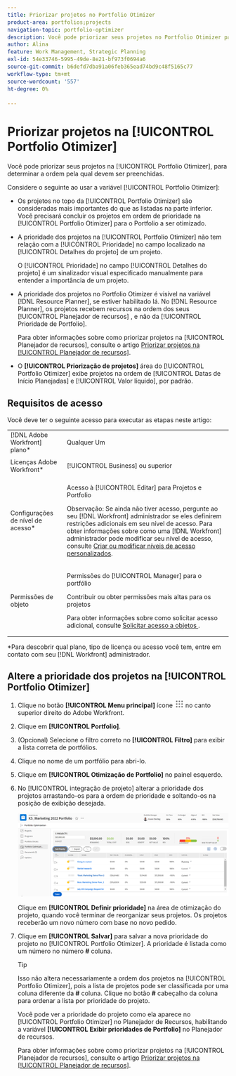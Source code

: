 ```yaml
---
title: Priorizar projetos no Portfolio Otimizer
product-area: portfolios;projects
navigation-topic: portfolio-optimizer
description: Você pode priorizar seus projetos no Portfolio Otimizer para estabelecer a ordem em que eles devem ser concluídos.
author: Alina
feature: Work Management, Strategic Planning
exl-id: 54e33746-5995-49de-8e21-bf973f0694a6
source-git-commit: b6defd7dba91a06feb365ead74bd9c48f5165c77
workflow-type: tm+mt
source-wordcount: '557'
ht-degree: 0%

---
```


# Priorizar projetos na [!UICONTROL Portfolio Otimizer]

Você pode priorizar seus projetos na [!UICONTROL Portfolio Otimizer], para determinar a ordem pela qual devem ser preenchidas.

Considere o seguinte ao usar a variável [!UICONTROL Portfolio Otimizer]:

* Os projetos no topo da [!UICONTROL Portfolio Otimizer] são consideradas mais importantes do que as listadas na parte inferior. Você precisará concluir os projetos em ordem de prioridade na [!UICONTROL Portfolio Otimizer] para o Portfolio a ser otimizado.
* A prioridade dos projetos na [!UICONTROL Portfolio Otimizer] não tem relação com a [!UICONTROL Prioridade] no campo localizado na [!UICONTROL Detalhes do projeto] de um projeto.

   O [!UICONTROL Prioridade] no campo [!UICONTROL Detalhes do projeto] é um sinalizador visual especificado manualmente para entender a importância de um projeto.

* A prioridade dos projetos no Portfolio Otimizer é visível na variável [!DNL Resource Planner], se estiver habilitado lá. No [!DNL Resource Planner], os projetos recebem recursos na ordem dos seus [!UICONTROL Planejador de recursos] , e não da [!UICONTROL Prioridade de Portfolio].

   Para obter informações sobre como priorizar projetos na [!UICONTROL Planejador de recursos], consulte o artigo [Priorizar projetos na [!UICONTROL Planejador de recursos]](../../../resource-mgmt/resource-planning/prioritize-projects-resource-planner.md).

* O **[!UICONTROL Priorização de projetos]** área do [!UICONTROL Portfolio Otimizer] exibe projetos na ordem de [!UICONTROL Datas de Início Planejadas] e [!UICONTROL Valor líquido], por padrão.

## Requisitos de acesso

Você deve ter o seguinte acesso para executar as etapas neste artigo:

<table style="table-layout:auto"> 
 <col> 
 <col> 
 <tbody> 
  <tr> 
   <td role="rowheader">[!DNL Adobe Workfront] plano*</td> 
   <td> <p>Qualquer Um </p> </td> 
  </tr> 
  <tr> 
   <td role="rowheader">Licenças Adobe Workfront*</td> 
   <td> <p>[!UICONTROL Business] ou superior</p> </td> 
  </tr> 
  <tr> 
   <td role="rowheader">Configurações de nível de acesso*</td> 
   <td> <p>Acesso à [!UICONTROL Editar] para Projetos e Portfolio</p> <p>Observação: Se ainda não tiver acesso, pergunte ao seu [!DNL Workfront] administrador se eles definirem restrições adicionais em seu nível de acesso. Para obter informações sobre como uma [!DNL Workfront] administrador pode modificar seu nível de acesso, consulte <a href="../../../administration-and-setup/add-users/configure-and-grant-access/create-modify-access-levels.md" class="MCXref xref">Criar ou modificar níveis de acesso personalizados</a>.</p> </td> 
  </tr> 
  <tr> 
   <td role="rowheader">Permissões de objeto</td> 
   <td> <p>Permissões do [!UICONTROL Manager] para o portfólio</p> <p>Contribuir ou obter permissões mais altas para os projetos</p> <p>Para obter informações sobre como solicitar acesso adicional, consulte <a href="../../../workfront-basics/grant-and-request-access-to-objects/request-access.md" class="MCXref xref">Solicitar acesso a objetos </a>.</p> </td> 
  </tr> 
 </tbody> 
</table>

&#42;Para descobrir qual plano, tipo de licença ou acesso você tem, entre em contato com seu [!DNL Workfront] administrador.

## Altere a prioridade dos projetos na [!UICONTROL Portfolio Otimizer]

1. Clique no botão **[!UICONTROL Menu principal]** ícone ![](assets/main-menu-icon.png) no canto superior direito do Adobe Workfront.

1. Clique em **[!UICONTROL Portfolio]**.
1. (Opcional) Selecione o filtro correto no **[!UICONTROL Filtro]** para exibir a lista correta de portfólios.
1. Clique no nome de um portfólio para abri-lo.
1. Clique em **[!UICONTROL Otimização de Portfolio]** no painel esquerdo.
1. No [!UICONTROL integração de projeto] alterar a prioridade dos projetos arrastando-os para a ordem de prioridade e soltando-os na posição de exibição desejada.

   ![](assets/portfolio-optimizer-with-projects-nwe-350x89.png)

   Clique em **[!UICONTROL Definir prioridade]** na área de otimização do projeto, quando você terminar de reorganizar seus projetos. Os projetos receberão um novo número com base no novo pedido.

1. Clique em **[!UICONTROL Salvar]** para salvar a nova prioridade do projeto no [!UICONTROL Portfolio Otimizer]. A prioridade é listada como um número no número **#** coluna.

   >[!TIP]
   >
   >Isso não altera necessariamente a ordem dos projetos na [!UICONTROL Portfolio Otimizer], pois a lista de projetos pode ser classificada por uma coluna diferente da **#** coluna. Clique no botão **#** cabeçalho da coluna para ordenar a lista por prioridade do projeto.

   Você pode ver a prioridade do projeto como ela aparece no [!UICONTROL Portfolio Otimizer] no Planejador de Recursos, habilitando a variável **[!UICONTROL Exibir prioridades de Portfolio]** no Planejador de recursos.

   Para obter informações sobre como priorizar projetos na [!UICONTROL Planejador de recursos], consulte o artigo [Priorizar projetos na [!UICONTROL Planejador de recursos]](../../../resource-mgmt/resource-planning/prioritize-projects-resource-planner.md).
